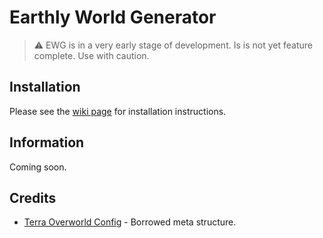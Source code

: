 # Earthly World Generator
> :warning: EWG is in a very early stage of development. Is is not yet feature complete. Use with caution.

## Installation
Please see the [wiki page](https://github.com/Earthly-Development/EWG/wiki) for installation instructions.
 
## Information
Coming soon.

## Credits
- [Terra Overworld Config](https://github.com/PolyhedralDev/TerraOverworldConfig/) - Borrowed meta structure.
